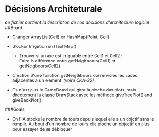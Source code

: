 # Décisions Architeturale
_ce fichier contient la description de nos décisions d'architecture logiciel_
##Board
- Changer ArrayList(Cell) en HashMap(Point, Cell)

- Stocker Irrigation en HashMap()
  - Trouver si un axe est irriguable entre Cell1 et Cell2 :</br>
  Faire la différence entre getNeighboors(Cell1) et getNeigboors(Cell2).
- Creation d'une fonction getNeigthbours qui renvoies les cases adjacentes a un element.
 _(voire OKA-32)_
 

- Ce n'est plus le GameBoard qui gère la pioche des plots, mais directement la classe DrawStack avec les méthode giveTreePlot() and giveBackPlot()
 
 
 ###Goals
 
 - On l'IA stocke le nombre de tours depuis lequel elle a un objctif sans le remplir. Au bout d'un nombre de tours elle pioche un objectif en plus pour essayer de se débloquer
